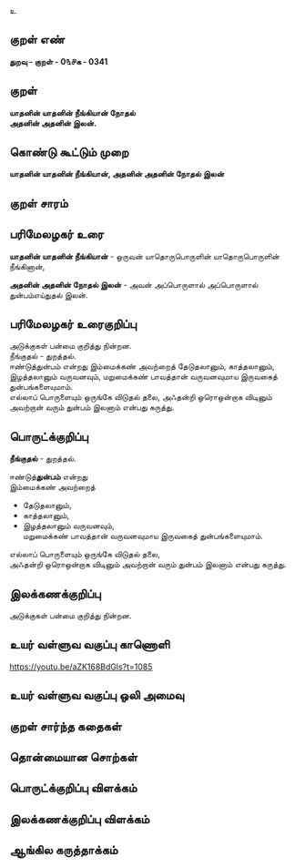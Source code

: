 உ

## குறள் எண் 

**துறவு - குறள் - 0௩௪க - 0341**  

## குறள் 

**யாதனின் யாதனின் நீங்கியான் நோதல்  
அதனின் அதனின் இலன்.**

## கொண்டு கூட்டும் முறை

**யாதனின் யாதனின் நீங்கியான், அதனின் அதனின் நோதல் இலன்** 

## குறள் சாரம் 


## பரிமேலழகர் உரை

**யாதனின் யாதனின் நீங்கியான்** - ஒருவன் யாதொருபொருளின் யாதொருபொருளின் நீங்கினான்,   

**அதனின் அதனின் நோதல் இலன்** - அவன் அப்பொருளால் அப்பொருளால் துன்பம்எய்துதல் இலன்.  
 
## பரிமேலழகர் உரைகுறிப்பு   

அடுக்குகள் பன்மை குறித்து நின்றன.   
நீங்குதல் - துறத்தல்.  
ஈண்டுத்துன்பம் என்றது இம்மைக்கண் அவற்றைத் தேடுதலானும், காத்தலானும், இழத்தலானும் வருவனவும், மறுமைக்கண் பாவத்தான் வருவனவுமாய இருவகைத் துன்பங்களையுமாம்.  
எல்லாப் பொருளையும் ஒருங்கே விடுதல் தலை, அஃதன்றி ஒரொஒன்றாக விடினும் அவற்றான் வரும் துன்பம் இலனாம் என்பது கருத்து.  

## பொருட்க்குறிப்பு 

**நீங்குதல்** - துறத்தல்.    

ஈண்டுத்**துன்பம்** என்றது   
இம்மைக்கண் அவற்றைத்   
* தேடுதலானும்,   
* காத்தலானும்,   
* இழத்தலானும் வருவனவும்,   
மறுமைக்கண் பாவத்தான் வருவனவுமாய இருவகைத் துன்பங்களையுமாம்.  

எல்லாப் பொருளையும் ஒருங்கே விடுதல் தலை,   
அஃதன்றி ஒரொஒன்றாக விடினும் அவற்றான் வரும் துன்பம் இலனாம் என்பது கருத்து.  

## இலக்கணக்குறிப்பு  

அடுக்குகள் பன்மை குறித்து நின்றன.   

## உயர் வள்ளுவ வகுப்பு காணொளி

https://youtu.be/aZK168BdGls?t=1085

## உயர் வள்ளுவ வகுப்பு ஒலி அமைவு 

 
## குறள் சார்ந்த கதைகள் 


## தொன்மையான சொற்கள்


## பொருட்க்குறிப்பு விளக்கம்


## இலக்கணக்குறிப்பு விளக்கம்


## ஆங்கில கருத்தாக்கம் 


